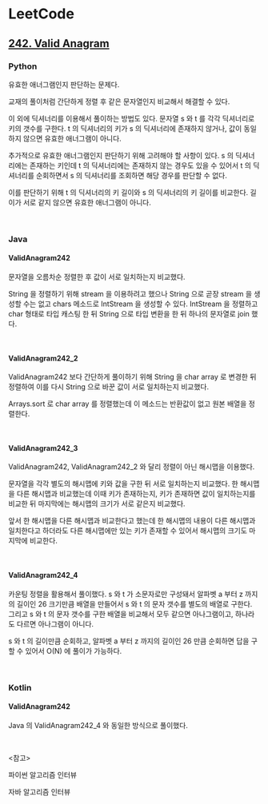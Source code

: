 # LeetCode

## [242. Valid Anagram](https://leetcode.com/problems/valid-anagram/)

### Python

유효한 애너그램인지 판단하는 문제다.

교재의 풀이처럼 간단하게 정렬 후 같은 문자열인지 비교해서 해결할 수 있다.

이 외에 딕셔너리를 이용해서 풀이하는 방법도 있다. 문자열 s 와 t 를 각각 딕셔너리로 키의 갯수를 구한다. t 의 딕셔너리의 키가 s 의 딕셔너리에 존재하지 않거나, 값이 동일하지 않으면 유효한 애너그램이 아니다. 

추가적으로 유효한 애너그램인지 판단하기 위해 고려해야 할 사항이 있다. s 의 딕셔너리에는 존재하는 키인데 t 의 딕셔너리에는 존재하지 않는 경우도 있을 수 있어서 t 의 딕셔너리를 순회하면서 s 의 딕셔너리를 조회하면 해당 경우를 판단할 수 없다.

이를 판단하기 위해 t 의 딕셔너리의 키 길이와 s 의 딕셔너리의 키 길이를 비교한다. 길이가 서로 같지 않으면 유효한 애너그램이 아니다.

<br>

### Java

#### ValidAnagram242

문자열을 오름차순 정렬한 후 값이 서로 일치하는지 비교했다.

String 을 정렬하기 위해 stream 을 이용하려고 했으나 String 으로 곧장 stream 을 생성할 수는 없고 chars 메소드로 IntStream 을 생성할 수 있다. IntStream 을 정렬하고 char 형태로 타입 캐스팅 한 뒤 String 으로 타입 변환을 한 뒤 하나의 문자열로 join 했다.

<br>

#### ValidAnagram242_2

ValidAnagram242 보다 간단하게 풀이하기 위해 String 을 char array 로 변경한 뒤 정렬하여 이를 다시 String 으로 바꾼 값이 서로 일치하는지 비교했다.

Arrays.sort 로 char array 를 정렬했는데 이 메소드는 반환값이 없고 원본 배열을 정렬한다.

<br>

#### ValidAnagram242_3

ValidAnagram242, ValidAnagram242_2 와 달리 정렬이 아닌 해시맵을 이용했다.

문자열을 각각 별도의 해시맵에 키와 값을 구한 뒤 서로 일치하는지 비교했다. 한 해시맵을 다른 해시맵과 비교했는데 이때 키가 존재하는지, 키가 존재하면 값이 일치하는지를 비교한 뒤 마지막에는 해시맵의 크기가 서로 같은지 비교했다.

앞서 한 해시맵을 다른 해시맵과 비교한다고 했는데 한 해시맵의 내용이 다른 해시맵과 일치한다고 하더라도 다른 해시맵에만 있는 키가 존재할 수 있어서 해시맵의 크기도 마지막에 비교한다.

<br>

#### ValidAnagram242_4

카운팅 정렬을 활용해서 풀이했다. s 와 t 가 소문자로만 구성돼서 알파벳 a 부터 z 까지의 길이인 26 크기만큼 배열을 만들어서 s 와 t 의 문자 갯수를 별도의 배열로 구한다. 그리고 s 와 t 의 문자 갯수를 구한 배열을 비교해서 모두 같으면 아나그램이고, 하나라도 다르면 아나그램이 아니다.

s 와 t 의 길이만큼 순회하고, 알파벳 a 부터 z 까지의 길이인 26 만큼 순회하면 답을 구할 수 있어서 O(N) 에 풀이가 가능하다.

<br>

### Kotlin

#### ValidAnagram242

Java 의 ValidAnagram242_4 와 동일한 방식으로 풀이했다.

<br>

<참고>

파이썬 알고리즘 인터뷰 

자바 알고리즘 인터뷰

